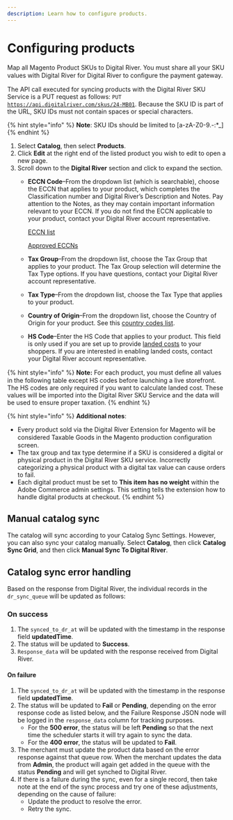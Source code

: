 ```yaml
---
description: Learn how to configure products.
---
```


# Configuring products

Map all Magento Product SKUs to Digital River. You must share all your SKU values with Digital River for Digital River to conﬁgure the payment gateway. &#x20;

The API call executed for syncing products with the Digital River SKU Service is a PUT request as follows: `PUT` [`https://api.digitalriver.com/skus/24-MB01`](https://api.digitalriver.com/skus/24-MB01). Because the SKU ID is part of the URL, SKU IDs must not contain spaces or special characters.

{% hint style="info" %}
**Note**: SKU IDs should be limited to \[a-zA-Z0-9.-:\*\_]
{% endhint %}

1. Select **Catalog**, then select **Products**.&#x20;
2. Click **Edit** at the right end of the listed product you wish to edit to open a new page.&#x20;
3. Scroll down to the **Digital River** section and click to expand the section.&#x20;
   *   **ECCN Code**–From the dropdown list (which is searchable), choose the ECCN that applies to your product, which completes the Classification number and Digital River’s Description and Notes. Pay attention to the Notes, as they may contain important information relevant to your ECCN. If you do not find the ECCN applicable to your product, contact your Digital River account representative.

       [ECCN list](https://www.bis.doc.gov/index.php/licensing/commerce-control-list-classification/export-control-classification-number-eccn)

       [Approved ECCNs](https://help.digitalriver.com/legal/Legal.htm#ApprovedECCNs)
   * **Tax Group**–From the dropdown list, choose the Tax Group that applies to your product. The Tax Group selection will determine the Tax Type options. If you have questions, contact your Digital River account representative.
   * **Tax Type**–From the dropdown list, choose the Tax Type that applies to your product.
   * **Country of Origin**–From the dropdown list, choose the Country of Origin for your product. See this [country codes list](https://www.iso.org/iso-3166-country-codes.html).
   * **HS Code**–Enter the HS Code that applies to your product. This field is only used if you are set up to provide [landed costs](broken-reference) to your shoppers. If you are interested in enabling landed costs, contact your Digital River account representative.

{% hint style="info" %}
**Note:** For each product, you must deﬁne all values in the following table except HS codes before launching a live storefront. The HS codes are only required if you want to calculate landed cost. These values will be imported into the Digital River SKU Service and the data will be used to ensure proper taxation.
{% endhint %}

{% hint style="info" %}
**Additional notes**:&#x20;

* Every product sold via the Digital River Extension for Magento will be considered Taxable Goods in the Magento production conﬁguration screen.
* The tax group and tax type determine if a SKU is considered a digital or physical product in the Digital River SKU service. Incorrectly categorizing a physical product with a digital tax value can cause orders to fail.
* Each digital product must be set to **This item has no weight** within the Adobe Commerce admin settings. This setting tells the extension how to handle digital products at checkout.
{% endhint %}

## Manual catalog sync

The catalog will sync according to your Catalog Sync Settings. However, you can also sync your catalog manually. Select **Catalog**, then click **Catalog Sync Grid**, and then click **Manual Sync To Digital River**.

## Catalog sync error handling

Based on the response from Digital River, the individual records in the `dr_sync_queue` will be updated as follows:

### On success

1. The `synced_to_dr_at` will be updated with the timestamp in the response field **updatedTime**.
2. The status will be updated to **Success**.
3. `Response_data` will be updated with the response received from Digital River.

#### On failure

1. The `synced_to_dr_at` will be updated with the timestamp in the response field **updatedTime**.
2. The status will be updated to **Fail** or **Pending**, depending on the error response code as listed below, and the Failure Response JSON node will be logged in the `response_data` column for tracking purposes.
   * For the **500 error**, the status will be left **Pending** so that the next time the scheduler starts it will try again to sync the data.
   * For the **400 error**, the status will be updated to **Fail**.
3. The merchant must update the product data based on the error response against that queue row.  When the merchant updates the data from **Admin**, the product will again get added in the queue with the status **Pending** and will get synched to Digital River.
4. If there is a failure during the sync, even for a single record, then take note at the end of the sync process and try one of these adjustments, depending on the cause of failure:
   * Update the product to resolve the error.&#x20;
   * Retry the sync.

